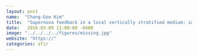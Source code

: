 ```yaml
---
layout: post
name:  "Chang-Goo Kim"
title:  "Supernova feedback in a local vertically stratified medium: interstellar turbulence and galactic winds"
date:   2016-03-09 11:00:00 -0400
image: "../../../../figures/missing.jpg"
website: "https://"
categories: sfir
---
```


